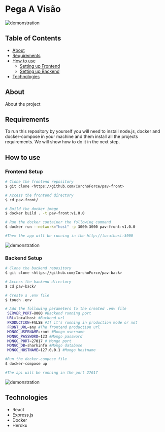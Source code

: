 # Pega A Visão

![demonstration](https://cdn.discordapp.com/attachments/836348442409828385/843572877185253425/unknown.png)

## Table of Contents

<!--ts-->

- [About](#about)
- [Requirements](#requirements)
- [How to use](#how-to-use)
  - [Setting up Frontend](#frontend-setup)
  - [Setting up Backend](#backend-setup)
- [Technologies](#technologies)
<!--te-->

## About

About the project

## Requirements

To run this repository by yourself you will need to install node.js, docker and docker-compose in your machine and them install all the projects requirements. We will show how to do it in the next step.

## How to use

### Frontend Setup

```bash
# Clone the frontend repository
$ git clone <https://github.com/CorchoForce/pav-front>

# Access the frontend directory
$ cd pav-front/

# Build the docker image
$ docker build . -t pav-front:v1.0.0

# Run the docker container the following command
$ docker run --network="host" -p 3000:3000 pav-front:v1.0.0

#Them the app will be running in the http://localhost:3000
```

![demonstration](https://cdn.discordapp.com/attachments/836348442409828385/843592891661811742/unknown.png)

### Backend Setup

```bash
# Clone the backend repository
$ git clone <https://github.com/CorchoForce/pav-back>

# Access the backend directory
$ cd pav-back/

# Create a .env file
$ touch .env

# Add the following parameters to the created .env file
 SERVER_PORT=8080 #Backend running port
 URL=localhost #Backend url
 PRODUCTION=FALSE #If it's running in production mode or not
 FRONT_URL=any #The frontend production url
 MONGO_USERNAME=root #Mongo username
 MONGO_PASSWORD=123 #Mongo password
 MONGO_PORT=27017 # Mongo port
 MONGO_DB=sharkinfo #Mongo database
 MONGO_HOSTNAME=127.0.0.1 #Mongo hostname

#Run the docker-compose file
$ docker-compose up

#The api will be running in the port 27017
```

![demonstration](https://cdn.discordapp.com/attachments/836348442409828385/843592277590802442/unknown.png)

## Technologies

- React
- Express.js
- Docker
- Heroku
